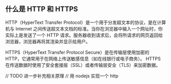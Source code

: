 ## 什么是 HTTP 和 HTTPS

HTTP（HyperText Transfer Protocol）是一个用于分发超文本的协议，是在计算机与 Internet 之间传送超文本文档的标准。当你在浏览器中输入一个网址时，你实际上是发送了一个 HTTP 请求。服务器收到请求后，会将所请求的网页返回给浏览器，浏览器再将其渲染并显示给用户。

HTTPS（HyperText Transfer Protocol Secure）是在传输层使用加密的 HTTP，它通常用于在网络上传送敏感信息（如在线银行或电子商务）。 HTTPS 在传送数据时使用了安全套接层（SSL）或者传输层安全（TLS）来加密数据。

// TODO 进一步补充相关原理
// 用 nodejs 实现一个 http